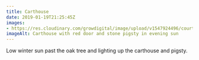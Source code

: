 ```yaml
---
title: Carthouse
date: 2019-01-19T21:25:45Z
images: 
- https://res.cloudinary.com/growdigital/image/upload/v1547924496/courtyard-4FC8C50F.jpg
imageAlt: Carthouse with red door and stone pigsty in evening sun
---
```


Low winter sun past the oak tree and lighting up the carthouse and pigsty.
